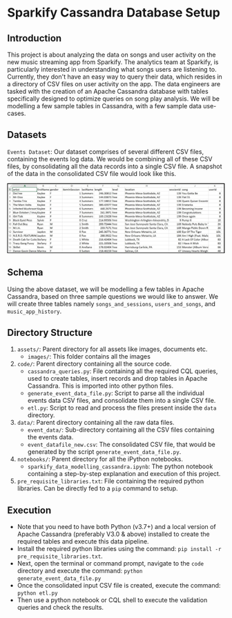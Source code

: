 
# Sparkify Cassandra Database Setup


## Introduction


This project is about analyzing the data on songs and user activity on the new music streaming app from Sparkify. The analytics team at Sparkify, is particularly interested in understanding what songs users are listening to. Currently, they don't have an easy way to query their data, which resides in a directory of CSV files on user activity on the app. The data engineers are tasked with the creation of an Apache Cassandra database with tables specifically designed to optimize queries on song play analysis. We will be modelling a few sample tables in Cassandra, with a few sample data use-cases.


## Datasets

`Events Dataset`: Our dataset comprises of several different CSV files, containing the events log data. We would be combining all of these CSV files, by consolidating all the data records into a single CSV file. A snapshot of the data in the consolidated CSV file would look like this.

![Events Data Snapshot](/assets/images/image_event_datafile_new.jpg)


## Schema

Using the above dataset, we will be modelling a few tables in Apache Cassandra, based on three sample questions we would like to answer. We will create three tables namely `songs_and_sessions`, `users_and_songs`, and `music_app_history`.


## Directory Structure

1. `assets/`: Parent directory for all assets like images, documents etc.
    - `images/`: This folder contains all the images
2. `code/`: Parent directory containing all the source code.
    - `cassandra_queries.py`: File containing all the required CQL queries, used to create tables, insert records and drop tables in Apache Cassandra. This is imported into other python files.
    - `generate_event_data_file.py`: Script to parse all the individual events data CSV files, and consolidate them into a single CSV file.
    - `etl.py`: Script to read and process the files present inside the `data` directory.
3. `data/`: Parent directory containing all the raw data files.
    - `event_data/`: Sub-directory containing all the CSV files containing the events data.
    - `event_datafile_new.csv`: The consolidated CSV file, that would be generated by the script `generate_event_data_file.py`.
4. `notebooks/`: Parent directory for all the iPython notebooks.
    - `sparkify_data_modelling_cassandra.ipynb`: The python notebook containing a step-by-step explanation and execution of this project.
5. `pre_requisite_libraries.txt`: File containing the required python libraries. Can be directly fed to a `pip` command to setup.


## Execution

 - Note that you need to have both Python (v3.7+) and a local version of Apache Cassandra (preferably V3.0 & above) installed to create the required tables and execute this data pipeline.
 - Install the required python libraries using the command:
 `pip install -r pre_requisite_libraries.txt`.
 - Next, open the terminal or command prompt, navigate to the `code` directory and execute the command:
 `python generate_event_data_file.py`
 - Once the consolidated input CSV file is created, execute the command:
 `python etl.py`
 - Then use a python notebook or CQL shell to execute the validation queries and check the results.
